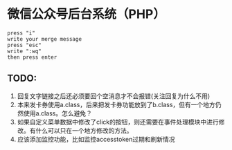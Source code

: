 # 微信公众号后台系统（PHP）


    press "i"
    write your merge message
    press "esc"
    write ":wq"
    then press enter


## TODO:  
1. 回复文字链接之后还必须要回个空消息才不会报错(关注回复为什么不用)
2. 本来发卡券使用a.class，后来把发卡券功能放到了b.class，但有一个地方仍然使用a.class。怎么避免？
3. 如果自定义菜单数据中修改了click的按钮，则还需要在事件处理模块中进行修改。有什么可以只在一个地方修改的方法。
4. 应该添加监控功能，比如监控accesstoken过期和刷新情况

